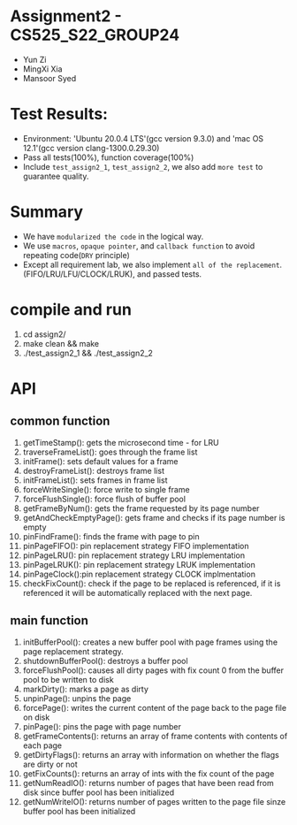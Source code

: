 # Assignment2 - CS525_S22_GROUP24
- Yun Zi
- MingXi Xia
- Mansoor Syed

# Test Results:
- Environment: 'Ubuntu 20.0.4 LTS'(gcc version 9.3.0) and 'mac OS 12.1'(gcc version clang-1300.0.29.30)
- Pass all tests(100%), function coverage(100%)
- Include `test_assign2_1`, `test_assign2_2`, we also add `more test` to guarantee quality.

# Summary
- We have `modularized the code` in the logical way. 
- We use `macros`, `opaque pointer`, and `callback function` to avoid repeating code(`DRY` principle)
- Except all requirement lab, we also implement `all of the replacement`.(FIFO/LRU/LFU/CLOCK/LRUK), and passed tests.

# compile and run
1. cd assign2/
2. make clean && make 
3. ./test_assign2_1 && ./test_assign2_2

# API

## common function
1. getTimeStamp(): gets the microsecond time - for LRU
2. traverseFrameList(): goes through the frame list
3. initFrame(): sets default values for a frame
4. destroyFrameList(): destroys frame list
5. initFrameList(): sets frames in frame list
6. forceWriteSingle(): force write to single frame
7. forceFlushSingle(): force flush of buffer pool
8. getFrameByNum(): gets the frame requested by its page number
9. getAndCheckEmptyPage(): gets frame and checks if its page number is empty
10. pinFindFrame(): finds the frame with page to pin
11. pinPageFIFO(): pin replacement strategy FIFO implementation
12. pinPageLRU(): pin replacement strategy LRU implementation
13. pinPageLRUK(): pin replacement strategy LRUK  implementation
14. pinPageClock():pin replacement strategy CLOCK implmentation
15. checkFixCount(): check if the page to be replaced is referenced, if it is referenced it will be automatically replaced with the next page.

## main function
1. initBufferPool(): creates a new buffer pool with page frames using the page replacement strategy. 
2. shutdownBufferPool(): destroys a buffer pool
3. forceFlushPool(): causes all dirty pages with fix count 0 from the buffer pool to be written to disk
4. markDirty(): marks a page as dirty
5. unpinPage(): unpins the page
6. forcePage(): writes the current content of the page back to the page file on disk
7. pinPage(): pins the page with page number
8. getFrameContents(): returns an array of frame contents with contents of each page
9. getDirtyFlags(): returns an array with information on whether the flags are dirty or not
10. getFixCounts(): returns an array of ints with the fix count of the page
11. getNumReadIO(): returns number of pages that have been read from disk since buffer pool has been initialized
12. getNumWriteIO(): returns number of pages written to the page file sinze buffer pool has been initialized
